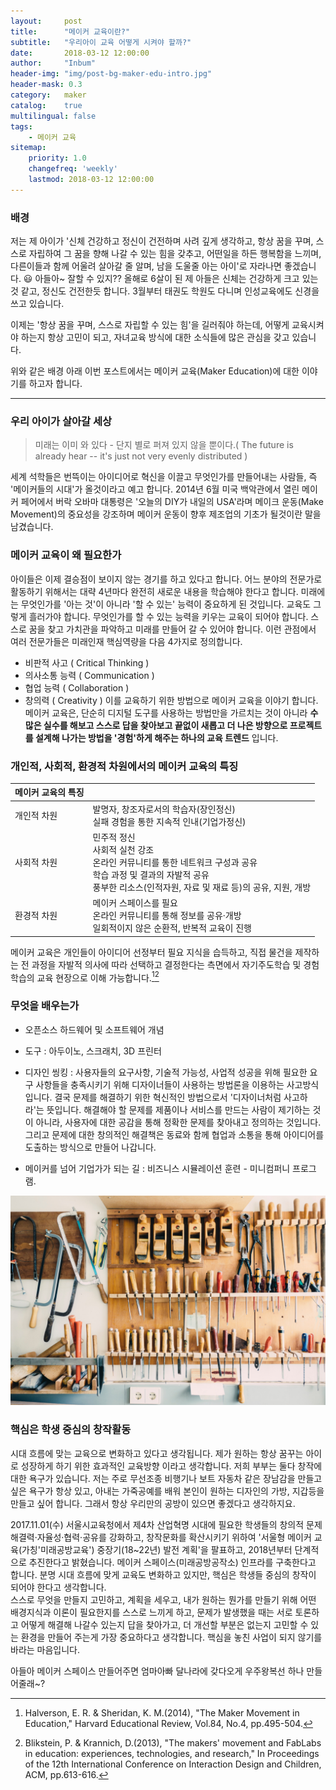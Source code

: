 ```yaml
---
layout:     post
title:      "메이커 교육이란?"
subtitle:   "우리아이 교육 어떻게 시켜야 할까?"
date:       2018-03-12 12:00:00
author:     "Inbum"
header-img: "img/post-bg-maker-edu-intro.jpg"
header-mask: 0.3
category:   maker
catalog:    true
multilingual: false
tags:
    - 메이커 교육
sitemap:
    priority: 1.0
    changefreq: 'weekly'
    lastmod: 2018-03-12 12:00:00
---
```


### 배경
저는 제 아이가 '신체 건강하고 정신이 건전하며 사려 깊게 생각하고, 항상 꿈을 꾸며, 스스로 자립하여 그 꿈을 향해 나갈 수 있는 힘을 갖추고, 어떤일을 하든 행복함을 느끼며, 다른이들과 함께 어울려 살아갈 줄 알며, 남을 도울줄 아는 아이'로 자라나면 좋겠습니다. :smiley: 아들아~ 잘할 수 있지??
올해로 6살이 된 제 아들은 신체는 건강하게 크고 있는것 같고, 정신도 건전한듯 합니다. 3월부터 태권도 학원도 다니며 인성교육에도 신경을 쓰고 있습니다. 

이제는 '항상 꿈을 꾸며, 스스로 자립할 수 있는 힘'을 길러줘야 하는데, 어떻게 교육시켜야 하는지 항상 고민이 되고, 자녀교육 방식에 대한 소식들에 많은 관심을 갖고 있습니다.

위와 같은 배경 아래 이번 포스트에서는 메이커 교육(Maker Education)에 대한 이야기를 하고자 합니다.

***

### 우리 아이가 살아갈 세상 
> 미래는 이미 와 있다 - 단지 별로 퍼져 있지 않을 뿐이다.( The future is already hear -- it's just not very evenly distributed ) 

세계 석학들은 번뜩이는 아이디어로 혁신을 이끌고 무엇인가를 만들어내는 사람들, 즉 '메이커들의 시대'가 올것이라고 예고 합니다.
2014년 6월 미국 백악관에서 열린 메이커 페어에서 버락 오바마 대통령은 '오늘의 DIY가 내일의 USA'라며 메이크 운동(Make Movement)의 중요성을 강조하며 메이커 운동이 향후 제조업의 기초가 될것이란 말을 남겼습니다.

### 메이커 교육이 왜 필요한가
아이들은 이제 결승점이 보이지 않는 경기를 하고 있다고 합니다. 어느 분야의 전문가로 활동하기 위해서는 대략 4년마다 완전히 새로운 내용을 학습해야 한다고 합니다. 미래에는 무엇인가를 '아는 것'이 아니라 '할 수 있는' 능력이 중요하게 된 것입니다.
교육도 그렇게 흘러가야 합니다. 무엇인가를 할 수 있는 능력을 키우는 교육이 되어야 합니다. 스스로 꿈을 찾고 가치관을 파악하고 미래를 만들어 갈 수 있어야 합니다. 이런 관점에서 여러 전문가들은 미래인재 핵심역량을 다음 4가지로 정의합니다.
- 비판적 사고 ( Critical Thinking )
- 의사소통 능력 ( Communication )
- 협업 능력 ( Collaboration )
- 창의력 ( Creativity )
이를 교육하기 위한 방법으로 메이커 교육을 이야기 합니다. 메이커 교육은, 단순히 디지털 도구를 사용하는 방법만을 가르치는 것이 아니라 **수많은 실수를 해보고 스스로 답을 찾아보고 끝없이 새롭고 더 나은 방향으로 프로젝트를 설계해 나가는 방법을 '경험'하게 해주는 하나의 교육 트렌드** 입니다.

### 개인적, 사회적, 환경적 차원에서의 메이커 교육의 특징

 | 메이커 교육의 특징 ||
 |--------|--------|
 | 개인적 차원 | 발명자, 창조자로서의 학습자(장인정신)<br>실패 경험을 통한 지속적 인내(기업가정신)|
 | 사회적 차원 | 민주적 정신<br>사회적 실천 강조<br>온라인 커뮤니티를 통한 네트워크 구성과 공유<br>학습 과정 및 결과의 자발적 공유<br>풍부한 리소스(인적자원, 자료 및 재료 등)의 공유, 지원, 개방 |
 | 환경적 차원 | 메이커 스페이스를 필요<br>온라인 커뮤니티를 통해 정보를 공유·개방<br>일회적이지 않은 순환적, 반복적 교육이 진행 |

 메이커 교육은 개인들이 아이디어 선정부터 필요 지식을 습득하고, 직접 물건을 제작하는 전 과정을 자발적 의사에 따라 선택하고 결정한다는 측면에서 자기주도학습 및 경험학습의 교육 현장으로 이해 가능합니다.[^1][^2]

### 무엇을 배우는가
 - 오픈소스 하드웨어 및 소프트웨어 개념

 - 도구 : 아두이노, 스크래치, 3D 프린터

 - 디자인 씽킹 : 사용자들의 요구사항, 기술적 가능성, 사업적 성공을 위해 필요한 요구 사항들을 충족시키기 위해 디자이너들이 사용하는 방법론을 이용하는 사고방식 입니다. 결국 문제를 해결하기 위한 혁신적인 방법으로서 '디자이너처럼 사고하라'는 뜻입니다. 해결해야 할 문제를 제품이나 서비스를 만드는 사람이 제기하는 것이 아니라, 사용자에 대한 공감을 통해 정확한 문제를 찾아내고 정의하는 것입니다. 그리고 문제에 대한 창의적인 해결책은 동료와 함께 협업과 소통을 통해 아이디어를 도출하는 방식으로 만들어 나갑니다. 

 - 메이커를 넘어 기업가가 되는 길 : 비즈니스 시뮬레이션 훈련 - 미니컴퍼니 프로그램.

![maker space](/img/post-bg-maker-edu-space.jpg)

### 핵심은 학생 중심의 창작활동 
 시대 흐름에 맞는 교육으로 변화하고 있다고 생각됩니다. 제가 원하는 항상 꿈꾸는 아이로 성장하게 하기 위한 효과적인 교육방향 이라고 생각합니다. 저희 부부는 둘다 창작에 대한 욕구가 있습니다. 저는 주로 무선조종 비행기나 보트 자동차 같은 장남감을 만들고 싶은 욕구가 항상 있고, 아내는 가죽공예를 배워 본인이 원하는 디자인의 가방, 지갑등을 만들고 싶어 합니다. 그래서 항상 우리만의 공방이 있으면 좋겠다고 생각하지요.

 2017.11.01(수) 서울시교육청에서 제4차 산업혁명 시대에 필요한 학생들의 창의적 문제해결력·자율성·협력·공유를 강화하고, 창작문화를 확산시키기 위하여 '서울형 메이커 교육(가칭'미래공방교육') 중장기(18~22년) 발전 계획'을 팔표하고, 2018년부터 단계적으로 추진한다고 밝혔습니다.
 메이커 스페이스(미래공방공작소) 인프라를 구축한다고 합니다. 분명 시대 흐름에 맞게 교육도 변화하고 있지만, 핵심은 학생들 중심의 창작이 되어야 한다고 생각합니다.  
 스스로 무엇을 만들지 고민하고, 계획을 세우고, 내가 원하는 뭔가를 만들기 위해 어떤 배경지식과 이론이 필요한지를 스스로 느끼게 하고, 문제가 발생했을 때는 서로 토론하고 어떻게 해결해 나갈수 있는지 답을 찾아가고, 더 개선할 부분은 없는지 고민할 수 있는 환경을 만들어 주는게 가장 중요하다고 생각합니다. 핵심을 놓친 사업이 되지 않기를 바라는 마음입니다.

 아들아 메이커 스페이스 만들어주면 엄마아빠 달나라에 갖다오게 우주왕복선 하나 만들어줄래~?

[^1]: Halverson, E. R. & Sheridan, K. M.(2014), "The Maker Movement in Education," Harvard Educational Review, Vol.84, No.4, pp.495-504. 
[^2]: Blikstein, P. & Krannich, D.(2013), "The makers' movement and FabLabs in education: experiences, technologies, and research," In Proceedings of the 12th International Conference on Interaction Design and Children, ACM, pp.613-616.